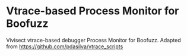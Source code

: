 # Vtrace-based Process Monitor for Boofuzz
Vivisect vtrace-based debugger Process Monitor for Boofuzz.
Adapted from https://github.com/pdasilva/vtrace_scripts
